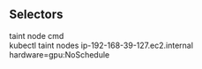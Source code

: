 ## Selectors

taint node 
cmd  
kubectl taint nodes ip-192-168-39-127.ec2.internal hardware=gpu:NoSchedule